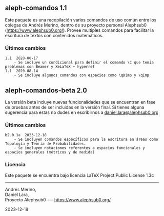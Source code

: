 ## aleph-comandos 1.1

Este paquete es una recopilación varios comandos de uso común entre los colegas de Andrés Merino, dentro de su proyecto personal Alephsub0 (https://www.alephsub0.org/). Provee multiples comandos para facilitar la escritura de textos con contenidos matemáticos.

### Últimos cambios

```
1.1  2020-08-17
    - Se incluye un condicional para definir el comando \C que tenía problemas con Beamer y XeLaTeX + hyperref
1.1  2020-08-14
    - Se incluye algunos comandos con espacios como \qDimp y \qImp
```

## aleph-comandos-beta 2.0

La versión beta incluye nuevas funcionalidades que se encuentran en fase de pruebas antes de ser incluidas en la versión final. Si tienes alguna sugerencia para estas no dudes en escribirnos a daniel.lara@alephsub0.org

### Últimos cambios

```
b2.0.1a  2023-12-18
    - Se incluyen comandos específicos para la escritura en áreas como Topología y Teoría de Probabilidades.
    - Se incluyen notaciones referentes a espacios funcionales y espacios generales (métricos y de medida)
```

### Licencia

Este paquete se encuentra bajo licencia LaTeX Project Public License 1.3c

---

Andrés Merino,  
Daniel Lara,  
Proyecto Alephsub0 --- https://www.alephsub0.org/

2023-12-18
